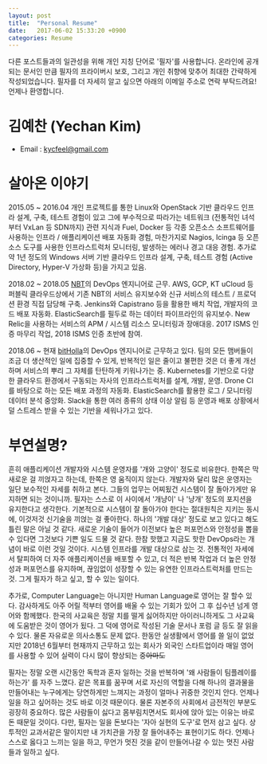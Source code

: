 ```yaml
---
layout: post
title:  "Personal Resume"
date:   2017-06-02 15:33:20 +0900
categories: Resume
---
```


다른 포스트들과의 일관성을 위해 개인 지칭 단어로 '필자'를 사용합니다. 온라인에 공개되는 문서인 만큼 필자의 프라이버시 보호, 그리고 개인 취향에 맞추어 최대한 간략하게 작성되었습니다. 필자를 더 자세히 알고 싶으면 아래의 이메일 주소로 연락 부탁드려요! 언제나 환영합니다.

김예찬 (Yechan Kim)
========================

- Email : kycfeel@gmail.com

살아온 이야기
========================

2015.05 ~ 2016.04 개인 프로젝트를 통한 Linux와 OpenStack 기반 클라우드 인프라 설계, 구축, 테스트 경험이 있고 그에 부수적으로 따라가는 네트워크 (전통적인 녀석부터 VxLan 등 SDN까지) 관련 지식과 Fuel, Docker 등 각종 오픈소스 소프트웨어를 사용하는 인프라 / 애플리케이션 배포 자동화 경험, 마찬가지로 Nagios, Icinga 등 오픈소스 도구를 사용한 인프라스트럭처 모니터링, 발생하는 에러나 경고 대응 경험. 추가로 약 1년 정도의 Windows 서버 기반 클라우드 인프라 설계, 구축, 테스트 경험 (Active Directory, Hyper-V 가상화 등)을 가지고 있음.

2018.02 ~ 2018.05 [NBT](nbt.com)의 DevOps 엔지니어로 근무. AWS, GCP, KT uCloud 등 퍼블릭 클라우드상에서 기존 NBT의 서비스 유지보수와 신규 서비스의 테스트 / 프로덕션 환경 직접 담당해 구축. Jenkins와 Capistrano 등을 활용한 배치 작업, 개발자의 코드 배포 자동화. ElasticSearch를 필두로 하는 데이터 파이프라인의 유지보수. New Relic을 사용하는 서비스의 APM / 시스템 리소스 모니터링과 장애대응. 2017 ISMS 인증 마무리 작업, 2018 ISMS 인증 초반에 참여.

2018.06 ~ 현재 [bitHolla](https://bitholla.com)의 DevOps 엔지니어로 근무하고 있다. 팀의 모든 맴버들이 조금 더 생산적인 일에 집중할 수 있게, 반복적인 일은 줄이고 불편한 것은 더 좋게 개선하며 서비스의 뿌리 그 자체를 탄탄하게 키워나가는 중. Kubernetes를 기반으로 다양한 클라우드 환경에서 구동되는 자사의 인프라스트럭처를 설계, 개발, 운영. Drone CI를 바탕으로 하는 모든 배포 과정의 자동화. ElasticSearch를 활용한 로그 / 모니터링 데이터 분석 중앙화. Slack을 통한 여러 종류의 상태 이상 알림 등 운영과 배포 상황에서 덜 스트레스 받을 수 있는 기반을 세워나가고 있다.

<!--할 줄 아는거
========================

일단 매일같이 시스템과 씨름하는 DevOps인 만큼 기본적으로 Bash 쉘과 이런저런 쉘스크립팅에 익숙하다. 뭐든지 컨테이너화 시키기, 여기저기 쓰일 수 있도록 모듈화 시키기, 사람 손 최대한 안 닿아도 되도록 자동화 시키기를 사랑한다. 그래서 이런 점들을 만족시켜 줄 수 있고 최근 눈부시게 발전하고 있는 Kubernetes를 애용하고 있다. *오케스트레이션* 이라는 이름에 맞게 한번 줄만 세워두면 알아서 딱딱 복구하고 규모를 조정하는 것을 보면 감탄이 나오더라.

최근에는 버튼만 띡 누르면 딱 나오는 퍼블릭 클라우드의 매력에 빠져 살고 있지만, 직접 하드웨어부터 선택하며 모든 것을 하나하나 내 손으로 만드는 물리적 서버 환경도 좋아한다. 내 것을 직접 꾸려간다는 열정이 불편함을 이길 수 있게 해준다. 한번 환경만 갖추면 유지비가 클라우드 대비 상당히 적어진다는 것도 큰 장점. 이전 작은 클라우드를 만들어나가던 시절 Windows Server 기반 Hyper-V 클러스터, 실험적인 OpenStack 클러스터를 물리 서버로 구축, 운영해 보았으며 이후로도 개인 목적으로 사용한 라즈베리 파이 기반 Docker Swarm 클러스터, RAID화 되어 고용량 데이터를 다루는 파일 서버도 따로 만들어 사용하고 있다. 물론 모니터링 없는 서버는 브레이크 없는 자동차인 만큼, 맨 위 언급된 것처럼 다양한 오픈소스 도구를 사용해 상태 체크와 유지보수도 소홀하게 하지 않았다.





 

-->

부연설명?
========================

흔히 애플리케이션 개발자와 시스템 운영자를 '개와 고양이' 정도로 비유한다. 한쪽은 막 새로운 걸 끼얹자고 하는데, 한쪽은 영 움직이지 않는다. 개발자와 달리 많은 운영자는 일단 보수적인 자세를 취하고 본다. 그들의 업무는 어찌됬건 시스템이 잘 돌아가게만 유지하면 되는 것이니까. 필자는 스스로 이 사이에서 '개냥이' 나 '냥개' 정도의 포지션을 유지한다고 생각한다. 기본적으로 시스템이 잘 돌아가야 한다는 절대원칙은 지키는 동시에, 이것저것 신기술을 끼얹는 걸 좋아한다. 하나의 '개발 대상' 정도로 보고 있다고 해도 틀린 말은 아닐 것 같다. 새로운 기술이 들어가 이전보다 높은 퍼포먼스와 안정성을 뽑을 수 있다면 그것보다 기쁜 일도 드물 것 같다. 한참 핫했고 지금도 핫한 DevOps라는 개념이 바로 이런 것일 것이다. 시스템 인프라를 개발 대상으로 삼는 것. 전통적인 자세에서 탈피하여 더 자주 애플리케이션을 배포할 수 있고, 더 적은 반복 작업과 더 높은 안정성과 퍼포먼스를 유지하며, 끊임없이 성장할 수 있는 유연한 인프라스트럭처를 만드는 것. 그게 필자가 하고 싶고, 할 수 있는 일이다.

추가로, Computer Language는 아니지만 Human Language로 영어는 잘 할수 있다. 감사하게도 아주 어릴 적부터 영어를 배울 수 있는 기회가 있어 그 후 십수년 넘게 영어와 함께했다. 한국의 사교육은 정말 치를 떨게 싫어하지만 아이러니하게도 그 사교육에 도움받은 것이 영어가 됬다. 그 덕에 영어로 작성된 기술 문서나 포럼 글 등도 잘 읽을 수 있다. 물론 자유로운 의사소통도 문제 없다. 한동안 실생활에서 영어를 쓸 일이 없었지만 2018년 6월부터 현재까지 근무하고 있는 회사가 외국인 스타트업이라 매일 영어를 사용할 수 있어 실력이 다시 많이 향상되는 중~~아마도~~

필자는 정말 오랜 시간동안 독학과 혼자 일하는 것을 반복하며 '왜 사람들이 팀플레이를 하는가' 를 자주 느꼈다. 같은 목표를 꿈꾸며 서로 자신의 역할을 다해 하나의 결과물을 만들어내는 누구에게는 당연하게만 느껴지는 과정이 얼마나 귀중한 것인지 안다. 언제나 일을 하고 싶어하는 것도 바로 이것 때문이다. 물론 자본주의 사회에서 금전적인 부분도 굉장히 중요하다. 많은 사람들이 싫다고 몸부림치면서도 회사에 앉아 있는 이유는 바로 돈 때문일 것이다. 다만, 필자는 일을 돈보다는 '자아 실현의 도구'로 먼저 삼고 싶다. 상투적인 교과서같은 말이지만 내 가치관을 가장 잘 들어내주는 표현이기도 하다. 언제나 스스로 옳다고 느끼는 일을 하고, 무언가 멋진 것을 같이 만들어나갈 수 있는 멋진 사람들과 일하고 싶다.
